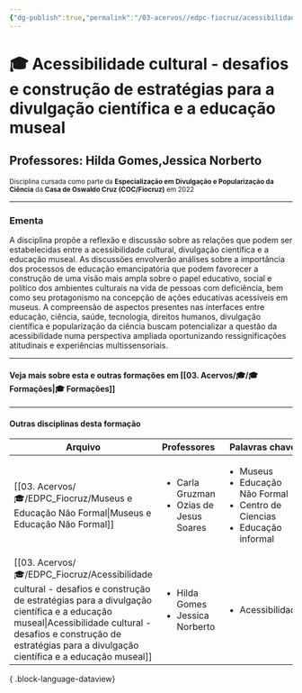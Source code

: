 ```yaml
---
{"dg-publish":true,"permalink":"/03-acervos//edpc-fiocruz/acessibilidade-cultural-desafios-e-construcao-de-estrategias-para-a-divulgacao-cientifica-e-a-educacao-museal/","tags":["🧠️/🎓/EDPC2022"],"created":"2023-06-04T20:09:28.617-03:00","updated":"2023-06-04T20:16:19.714-03:00"}
---
```



# 🎓 Acessibilidade cultural - desafios e construção de estratégias para a divulgação científica e a educação museal
## Professores: Hilda Gomes,Jessica Norberto 
<small> Disciplina cursada como parte da **Especialização em Divulgação e Popularização da Ciência** da **Casa de Oswaldo Cruz (COC/Fiocruz)** em 2022 </small>

***


### Ementa
A disciplina propõe a reflexão e discussão sobre as relações que podem ser estabelecidas entre a acessibilidade cultural, divulgação científica e a educação museal. As discussões envolverão análises sobre a importância dos processos de educação emancipatória que podem favorecer a construção de uma visão mais ampla sobre o papel educativo, social e político dos ambientes culturais na vida de pessoas com deficiência, bem como seu protagonismo na concepção de ações educativas acessíveis em museus. A compreensão de aspectos presentes nas interfaces entre educação, ciência, saúde, tecnologia, direitos humanos, divulgação científica e popularização da ciência buscam potencializar a questão da acessibilidade numa perspectiva ampliada oportunizando ressignificações atitudinais e experiências multissensoriais.



***
#### Veja mais sobre esta e outras formações em [[03. Acervos/🎓/🎓 Formações\|🎓 Formações]]
***
#### Outras disciplinas desta formação

| Arquivo                                                                                                                                                                                                                                                             | Professores                                                   | Palavras chave                                                                                            |
| ------------------------------------------------------------------------------------------------------------------------------------------------------------------------------------------------------------------------------------------------------------------- | ------------------------------------------------------------- | --------------------------------------------------------------------------------------------------------- |
| [[03. Acervos/🎓/EDPC_Fiocruz/Museus e Educação Não Formal\|Museus e Educação Não Formal]]                                                                                                                                                                       | <ul><li>Carla Gruzman</li><li>Ozias de Jesus Soares</li></ul> | <ul><li>Museus</li><li>Educação Não Formal</li><li>Centro de Ciencias</li><li>Educação informal</li></ul> |
| [[03. Acervos/🎓/EDPC_Fiocruz/Acessibilidade cultural - desafios e construção de estratégias para a divulgação científica e a educação museal\|Acessibilidade cultural - desafios e construção de estratégias para a divulgação científica e a educação museal]] | <ul><li>Hilda Gomes</li><li>Jessica Norberto</li></ul>        | <ul><li>Acessibilidade</li></ul>                                                                          |

{ .block-language-dataview}

